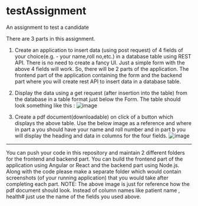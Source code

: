 # testAssignment
An assignment to test a candidate

There are 3 parts in this assignment.

1. Create an application to insert data (using post request) of 4 fields of your choice(e.g. - your name,roll no,etc.) in a database table using REST API.
There is no need to create a fancy UI. Just a simple form with the above 4 fields will work. So, there will be 2 parts of the application. The frontend part of the application containing the form and the backend part where you will create rest API to insert data in a database table.

2. Display the data using a get request (after insertion into the table) from the database in a table format just below the Form.
The table should look something like this :
![image](https://user-images.githubusercontent.com/41207686/214456455-d8f296cc-7a57-4077-b77d-8295e845a264.png)

3. Create a pdf document(downloadable) on click of a button which displays the above table.
Use the below image as a reference and where in part a you should have your name and roll number and in part b you will display the heading and data in columns for the four fields.
![image](https://user-images.githubusercontent.com/41207686/214454807-a57371d3-a647-430e-80e5-79ba3f72fe62.png)


-----------------------------------------------------------------

You can push your code in this repository and maintain 2 different folders for the frontend and backend part. You can build the frontend part of the application using Angular or React and the backend part using Node.js. Along with the code please make a separate folder which would contain screenshots (of your running application) that you would take after completing each part.
NOTE: The above image is just for reference how the pdf document should look. Instead of column names like patient name , health# just use the name of the fields you used above.

